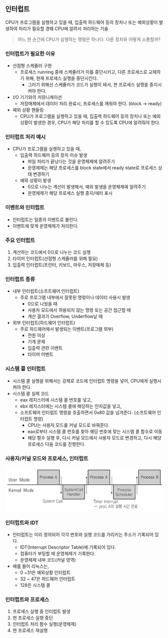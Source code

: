 ## 인터럽트

CPU가 프로그램을 실행하고 있을 때, 입출력 하드웨어 등의 장치나 또는 예외상황이 발생하여 처리가 필요할 경웨 CPU에 알려서 처리하는 기술

> 어느 한 순간에 CPU가 실행하는 명령은 하나다. 다른 장치와 어떻게 소통할까?

### 인터럽트가 필요한 이유

- 선점형 스케쥴러 구현
  - 프로세스 running 중에 스케쥴러가 이를 중단시키고, 다른 프로세스로 교체하기 위해, 현재 프로세스 실행을 중단시킨다.
    - 그러기 위해선 스케쥴러가 코드가 실행이 돼서, 현 프로세스 실행을 중지시켜야 한다.
- I/O 기기와의 커뮤니케이션
  - 저장매체에서 데이터 처리 완료시, 프로세스를 깨워야 한다. (block → ready)
- 예외 상황 핸들링
  - CPU가 프로그램을 실행하고 있을 때, 입출력 하드웨어 등의 장치나 또는 예외상황이 발생한 경우, CPU가 해당 처리를 할 수 있도록 CPU에 알려줘야 한다.

### 인터럽트 처리 예시

- CPU가 프로그램을 실행하고 있을 때,
  - 입출력 하드웨어 등의 장치 이슈 발생
    - 파일 처리가 끝났다는 것을 운영체제에 알려주기
    - 운영체제는 해당 프로세스를 block state에서 ready state로 프로세스 상태 변경하기
  - 예외 상황이 발생
    - 0으로 나누는 계산이 발생해서, 예외 발생을 운영체제에 알려주기
    - 운영체제가 해당 프로세스 실행 중지/에러 표시

### 이벤트와 인터럽트

- 인터럽트는 일종의 이벤트로 불린다.
- 이벤트에 맞게 운영체제가 처리한다.

### 주요 인터럽트

1. 계산하는 코드에서 0으로 나누는 코드 실행
2. 타이머 인터럽트(선점형 스케쥴러를 위해 필요)
3. 입출력 인터럽트(프린터, 키보드, 마우스, 저장매체 등)

### 인터럽트 종류

- 내부 인터럽트(소프트웨어 인터럽트)
  - 주로 프로그램 내부에서 잘못된 명령이나 데이터 사용시 발생
    - 0으로 나눴을 때
    - 사용자 모드에서 허용되지 않는 명령 또는 공간 접근할 때
    - 계산 결과가 Overflow, Underflow날 때
- 외부 인터럽트(하드웨어 인터럽트)
  - 주로 하드웨어에서 발생되는 이벤트(프로그램 외부)
    - 전원 이상
    - 기계 문제
    - 입출력 관련 이벤트
    - 타이머 이벤트

### 시스템 콜 인터럽트

- 시스템 콜 실행을 위해서는 강제로 코드에 인터럽트 명령을 넣어, CPU에게 실행시켜야 한다.
- 시스템 콜 실제 코드
  - eax 레지스터에 시스템 콜 번호를 넣고,
  - ebx 레지스터에는 시스템 콜에 해당하는 인자값을 넣고,
  - 소프트웨어 인터럽트 명령을 호출하면서 0x80 값을 넘겨준다. (소프트웨어 인터럽트 명령)
    - CPU는 사용자 모드를 커널 모드로 바꿔준다.
    - eax로부터 시스템 콜 번호를 찾아 해당 번호에 맞는 시스템 콜 함수로 이동
    - 해당 함수 실행 후, 다시 커널 모드에서 사용자 모드로 변경하고, 다시 해당 프로세스 다음 코드를 진행한다.

### 사용자/커널 모드와 프로세스, 인터럽트

![interrupt](../../img/interrupt.png)

### 인터럽트와 IDT

- 인터럽트는 미리 정의되어 각각 번호와 실행 코드를 가리키는 주소가 기록되어 있다.
  - IDT(Interrupt Descriptor Table)에 기록되어 있다.
  - 컴퓨터가 부팅할 때 운영체제가 기록한다.
  - 운영체제 내부 코드(커널 영역)
- 예를 들어 리눅스는,
  - 0 ~31은 예외상황 인터럽트
  - 32 ~ 47은 하드웨어 인터럽트
  - 128은 시스템 콜

### 인터럽트와 프로세스

1. 프로세스 실행 중 인터럽트 발생
2. 현 프로세스 실행 중단
3. 인터럽트 처리 함수 실행(운영체제)
4. 현 프로세스 재실행
